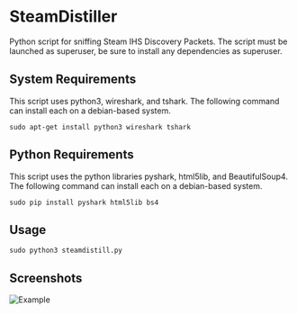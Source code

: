 # SteamDistiller
Python script for sniffing Steam IHS Discovery Packets.
The script must be launched as superuser, be sure to install any dependencies as superuser.

## System Requirements
This script uses python3, wireshark, and tshark. The following command can install each on a debian-based system.
```
sudo apt-get install python3 wireshark tshark
```

## Python Requirements
This script uses the python libraries pyshark, html5lib, and BeautifulSoup4. The following command can install each on a debian-based system.
```
sudo pip install pyshark html5lib bs4
```
## Usage
```
sudo python3 steamdistill.py
```
## Screenshots
![Example](https://eduffield.github.io/images/screen.png)
